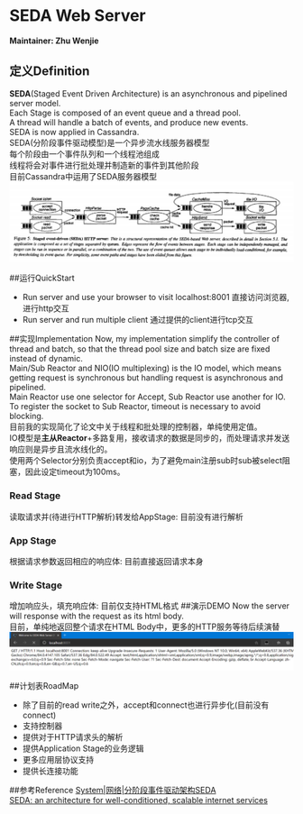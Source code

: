 # SEDA Web Server
**Maintainer: Zhu Wenjie**
## 定义Definition
**SEDA**(Staged Event Driven Architecture) is an asynchronous and pipelined server model.  
Each Stage is composed of an event queue and a thread pool.  
A thread will handle a batch of events, and produce new events.  
SEDA is now applied in Cassandra.   
SEDA(分阶段事件驱动模型)是一个异步流水线服务器模型  
每个阶段由一个事件队列和一个线程池组成  
线程将会对事件进行批处理并制造新的事件到其他阶段   
目前Cassandra中运用了SEDA服务器模型
![avatar](./seda.jpg)

##运行QuickStart
- Run server and use your browser to visit localhost:8001 直接访问浏览器,进行http交互
- Run server and run multiple client 通过提供的client进行tcp交互

##实现Implementation
Now, my implementation simplify the controller of thread and batch, so that the thread pool size and batch size are fixed instead of dynamic.  
Main/Sub Reactor and NIO(IO multiplexing) is the IO model, which means getting request is synchronous but handling request is asynchronous and pipelined.   
Main Reactor use one selector for Accept, Sub Reactor use another for IO. To register the socket to Sub Reactor, timeout is necessary to avoid blocking.   
目前我的实现简化了论文中关于线程和批处理的控制器，单纯使用定值。  
IO模型是**主从Reactor**+多路复用，接收请求的数据是同步的，而处理请求并发送响应则是异步且流水线化的。  
使用两个Selector分别负责accept和io，为了避免main注册sub时sub被select阻塞，因此设定timeout为100ms。  
### Read Stage
读取请求并(待进行HTTP解析)转发给AppStage: 目前没有进行解析
### App Stage
根据请求参数返回相应的响应体: 目前直接返回请求本身
### Write Stage
增加响应头，填充响应体: 目前仅支持HTML格式
##演示DEMO
Now the server will response with the request as its html body.  
目前，单纯地返回整个请求在HTML Body中，更多的HTTP服务等待后续演替
![avatar](./demo.PNG)

##计划表RoadMap
- 除了目前的read write之外，accept和connect也进行异步化(目前没有connect)
- 支持控制器
- 提供对于HTTP请求头的解析
- 提供Application Stage的业务逻辑
- 更多应用层协议支持
- 提供长连接功能

##参考Reference
[System|网络|分阶段事件驱动架构SEDA](https://zhuanlan.zhihu.com/p/161902784 )   
[SEDA: an architecture for well-conditioned, scalable internet services](https://dl.acm.org/doi/abs/10.1145/502034.502057)
